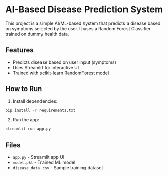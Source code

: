 
# AI-Based Disease Prediction System

This project is a simple AI/ML-based system that predicts a disease based on symptoms selected by the user. It uses a Random Forest Classifier trained on dummy health data.

## Features
- Predicts disease based on user input (symptoms)
- Uses Streamlit for interactive UI
- Trained with scikit-learn RandomForest model

## How to Run

1. Install dependencies:
```bash
pip install -r requirements.txt
```

2. Run the app:
```bash
streamlit run app.py
```

## Files
- `app.py` - Streamlit app UI
- `model.pkl` - Trained ML model
- `disease_data.csv` - Sample training dataset
